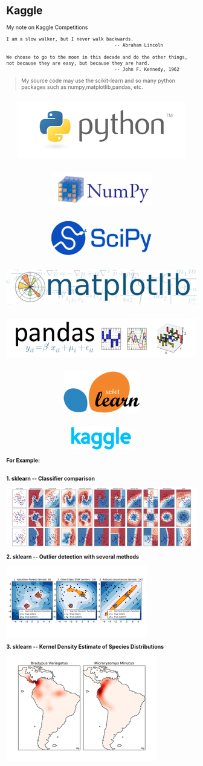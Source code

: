 # Kaggle
My note on Kaggle Competitions



```
I am a slow walker, but I never walk backwards.   
                                        -- Abraham Lincoln
                                        
We choose to go to the moon in this decade and do the other things,
not because they are easy, but because they are hard.
                                        -- John F. Kennedy, 1962
```

> My source code may use the scikit-learn and so many python packages such as numpy,matplotlib,pandas, etc.

<br />
<div align=center>
<img src="https://raw.githubusercontent.com/chenyyx/Kaggle/master/images/python.png">
</div>
<br />

<br />
<div align=center>
<img src="https://raw.githubusercontent.com/chenyyx/Kaggle/master/images/numpy.png">
</div>
<br />

<br />
<div align=center>
<img src="https://raw.githubusercontent.com/chenyyx/Kaggle/master/images/scipy.png">
</div>
<br />

<br />
<div align=center>
<img src="https://raw.githubusercontent.com/chenyyx/Kaggle/master/images/matplotlib.png">
</div>
<br />

<br />
<div align=center>
<img src="https://raw.githubusercontent.com/chenyyx/Kaggle/master/images/pandas.png">
</div>
<br />

<br />
<div align=center>
<img src="https://raw.githubusercontent.com/chenyyx/Kaggle/master/images/scikitlearn.png">
</div>
<br />

<br />
<div align=center>
<img src="https://raw.githubusercontent.com/chenyyx/Kaggle/master/images/kaggle.png">
</div>
<br />

<div>
<b>For Example:</b>
</div>
<br>

<b>1. sklearn -- Classifier comparison</b>

![sklearn_Classifier_comparison](/images/sklearn_classifier_carousel.png "sklearn_Classifier_comparison")

<b>2. sklearn -- Outlier detection with several methods</b>

![sklearn_Outlier_detection](/images/sklearn_detection.png "sklearn_Outlier_detection")

<b>3. sklearn -- Kernel Density Estimate of Species Distributions</b>

![sklearn_3](/images/sklearn.png "sklearn_3")
